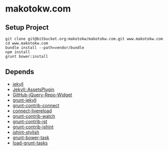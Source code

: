 makotokw.com
==============

## Setup Project

```
git clone git@bitbucket.org:makotokw/makotokw.com.git www.makotokw.com
cd www.makotokw.com
bundle install --path=vendor/bundle
npm install
grunt bower:install
```

## Depends

* [jekyll](http://jekyllrb.com/)
* [Jekyll::AssetsPlugin](https://github.com/ixti/jekyll-assets)
* [GitHub-jQuery-Repo-Widget](https://github.com/JoelSutherland/GitHub-jQuery-Repo-Widget)
* [grunt-jekyll](https://github.com/dannygarcia/grunt-jekyll)
* [grunt-contrib-connect](https://github.com/gruntjs/grunt-contrib-connect)
* [connect-livereload](https://github.com/intesso/connect-livereload)
* [grunt-contrib-watch](https://github.com/gruntjs/grunt-contrib-watch)
* [grunt-contrib-jst](https://github.com/gruntjs/grunt-contrib-jst)
* [grunt-contrib-jshint](https://github.com/gruntjs/grunt-contrib-jshint)
* [jshint-stylish](https://github.com/sindresorhus/jshint-stylish)
* [grunt-bower-task](https://github.com/yatskevich/grunt-bower-task)
* [load-grunt-tasks](https://github.com/sindresorhus/load-grunt-tasks)